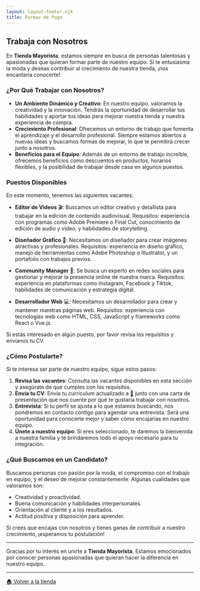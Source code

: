 ```yaml
---
layout: layout-footer.njk
title: Formas de Pago
---
```

## Trabaja con Nosotros

En **Tienda Mayorista**, estamos siempre en busca de personas talentosas y apasionadas que quieran formar parte de nuestro equipo. Si te entusiasma la moda y deseas contribuir al crecimiento de nuestra tienda, ¡nos encantaría conocerte!

### ¿Por Qué Trabajar con Nosotros?
- **Un Ambiente Dinámico y Creativo**: En nuestro equipo, valoramos la creatividad y la innovación. Tendrás la oportunidad de desarrollar tus habilidades y aportar tus ideas para mejorar nuestra tienda y nuestra experiencia de compra.
- **Crecimiento Profesional**: Ofrecemos un entorno de trabajo que fomenta el aprendizaje y el desarrollo profesional. Siempre estamos abiertos a nuevas ideas y buscamos formas de mejorar, lo que te permitirá crecer junto a nosotros.
- **Beneficios para el Equipo**: Además de un entorno de trabajo increíble, ofrecemos beneficios como descuentos en productos, horarios flexibles, y la posibilidad de trabajar desde casa en algunos puestos.

### Puestos Disponibles
En este momento, tenemos las siguientes vacantes:
- **Editor de Videos** 🎬: Buscamos un editor creativo y detallista para trabajar en la edición de contenido audiovisual. Requisitos: experiencia con programas como Adobe Premiere o Final Cut, conocimiento de edición de audio y video, y habilidades de storytelling.

- **Diseñador Gráfico** 🎨: Necesitamos un diseñador para crear imágenes atractivas y profesionales. Requisitos: experiencia en diseño gráfico, manejo de herramientas como Adobe Photoshop o Illustrator, y un portafolio con trabajos previos.

- **Community Manager** 📱: Se busca un experto en redes sociales para gestionar y mejorar la presencia online de nuestra marca. Requisitos: experiencia en plataformas como Instagram, Facebook y Tiktok, habilidades de comunicación y estrategia digital.

- **Desarrollador Web** 💻: Necesitamos un desarrollador para crear y mantener nuestras páginas web. Requisitos: experiencia con tecnologías web como HTML, CSS, JavaScript y frameworks como React o Vue.js.

Si estás interesado en algún puesto, por favor revisa los requisitos y envíanos tu CV.

### ¿Cómo Postularte?
Si te interesa ser parte de nuestro equipo, sigue estos pasos:
1. **Revisa las vacantes**: Consulta las vacantes disponibles en esta sección y asegúrate de que cumples con los requisitos.
2. **Envía tu CV**: Envía tu currículum actualizado a **[📧](mailto:xfernandofl@hotmail.com)** junto con una carta de presentación que nos cuente por qué te gustaría trabajar con nosotros.
3. **Entrevista**: Si tu perfil se ajusta a lo que estamos buscando, nos pondremos en contacto contigo para agendar una entrevista. Será una oportunidad para conocerte mejor y saber cómo encajarías en nuestro equipo.
4. **Únete a nuestro equipo**: Si eres seleccionado, te daremos la bienvenida a nuestra familia y te brindaremos todo el apoyo necesario para tu integración.

### ¿Qué Buscamos en un Candidato?
Buscamos personas con pasión por la moda, el compromiso con el trabajo en equipo, y el deseo de mejorar constantemente. Algunas cualidades que valoramos son:
- Creatividad y proactividad.
- Buena comunicación y habilidades interpersonales.
- Orientación al cliente y a los resultados.
- Actitud positiva y disposición para aprender.

Si crees que encajas con nosotros y tienes ganas de contribuir a nuestro crecimiento, ¡esperamos tu postulación!

---

Gracias por tu interés en unirte a **Tienda Mayorista**. Estamos emocionados por conocer personas apasionadas que quieran hacer la diferencia en nuestro equipo.

---
[🏠 Volver a la tienda](/)